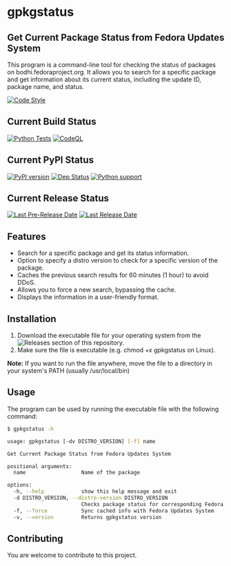 # gpkgstatus

## Get Current Package Status from Fedora Updates System

This program is a command-line tool for checking the status of packages on bodhi.fedoraproject.org.
It allows you to search for a specific package and get information about its current status, including the update ID, package name, and status.

[![Code Style](https://img.shields.io/badge/code%20style-black-000000.svg)](https://github.com/psf/black)

## Current Build Status

[![Python Tests](https://github.com/dkvc/gpkgstatus/actions/workflows/python-test.yml/badge.svg?branch=main)](https://github.com/dkvc/gpkgstatus/actions/workflows/python-test.yml)
[![CodeQL](https://github.com/dkvc/gpkgstatus/actions/workflows/codeql.yml/badge.svg?branch=main)](https://github.com/dkvc/gpkgstatus/actions/workflows/codeql.yml)

## Current PyPI Status

[![PyPI version](https://img.shields.io/pypi/v/gpkgstatus)](https://pypi.org/project/gpkgstatus/)
[![Dep Status](https://img.shields.io/librariesio/release/pypi/gpkgstatus)](https://pypi.org/project/gpkgstatus/)
[![Python support](https://img.shields.io/pypi/pyversions/gpkgstatus)](https://pypi.org/project/gpkgstatus/)

## Current Release Status

[![Last Pre-Release Date](https://img.shields.io/github/release-date-pre/dkvc/gpkgstatus?label=Github%20Release%20(Preview)&)](https://github.com/dkvc/gpkgstatus/releases)
[![Last Release Date](https://img.shields.io/github/release-date/dkvc/gpkgstatus?label=Github%20Release&)](https://github.com/dkvc/gpkgstatus/releases)

## Features

- Search for a specific package and get its status information.
- Option to specify a distro version to check for a specific version of the package.
- Caches the previous search results for 60 minutes (1 hour) to avoid DDoS.
- Allows you to force a new search, bypassing the cache.
- Displays the information in a user-friendly format.

## Installation

1. Download the executable file for your operating system from the ![Releases](https://github.com/dkvc/gpkgstatus/releases) section of this repository.
2. Make sure the file is executable (e.g. chmod +x gpkgstatus on Linux).

**Note:** If you want to run the file anywhere, move the file to a directory in your system's PATH (usually /usr/local/bin)

## Usage

The program can be used by running the executable file with the following command:

```bash
$ gpkgstatus -h

usage: gpkgstatus [-dv DISTRO_VERSION] [-f] name

Get Current Package Status from Fedora Updates System

positional arguments:
  name                  Name of the package

options:
  -h, --help            show this help message and exit
  -d DISTRO_VERSION, --distro-version DISTRO_VERSION
                        Checks package status for corresponding Fedora version
  -f, --force           Sync cached info with Fedora Updates System
  -v, --version         Returns gpkgstatus version
```

## Contributing

You are welcome to contribute to this project.
